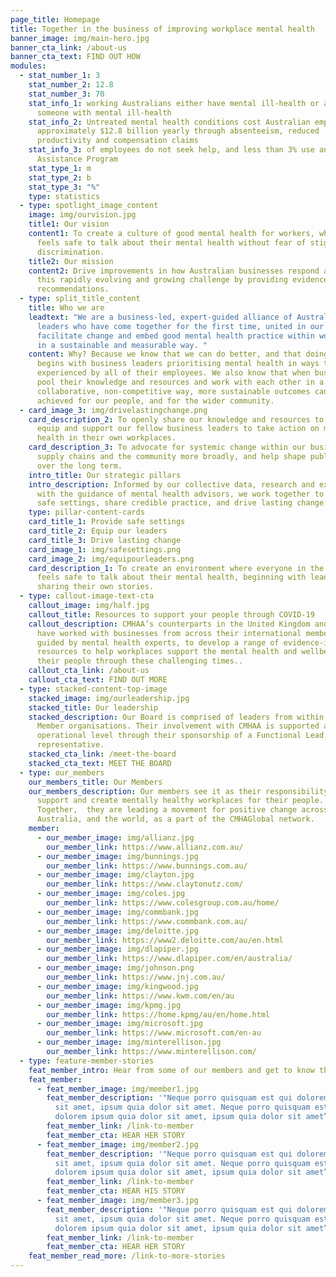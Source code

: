 ```yaml
---
page_title: Homepage
title: Together in the business of improving workplace mental health
banner_image: img/main-hero.jpg
banner_cta_link: /about-us
banner_cta_text: FIND OUT HOW
modules:
  - stat_number_1: 3
    stat_number_2: 12.8
    stat_number_3: 70
    stat_info_1: working Australians either have mental ill-health or are carers of
      someone with mental ill-health
    stat_info_2: Untreated mental health conditions cost Australian employers
      approximately $12.8 billion yearly through absenteeism, reduced
      productivity and compensation claims
    stat_info_3: of employees do not seek help, and less than 3% use an Employee
      Assistance Program
    stat_type_1: m
    stat_type_2: b
    stat_type_3: "%"
    type: statistics
  - type: spotlight_image_content
    image: img/ourvision.jpg
    title1: Our vision
    content1: To create a culture of good mental health for workers, where everyone
      feels safe to talk about their mental health without fear of stigma or
      discrimination.
    title2: Our mission
    content2: Drive improvements in how Australian businesses respond and adapt to
      this rapidly evolving and growing challenge by providing evidence-based
      recommendations.
  - type: split_title_content
    title: Who we are
    leadtext: "We are a business-led, expert-guided alliance of Australian business
      leaders who have come together for the first time, united in our focus to
      facilitate change and embed good mental health practice within workplaces
      in a sustainable and measurable way. "
    content: Why? Because we know that we can do better, and that doing better
      begins with business leaders prioritising mental health in ways that are
      experienced by all of their employees. We also know that when businesses
      pool their knowledge and resources and work with each other in a
      collaborative, non-competitive way, more sustainable outcomes can be
      achieved for our people, and for the wider community.
  - card_image_3: img/drivelastingchange.png
    card_description_2: To openly share our knowledge and resources to educate,
      equip and support our fellow business leaders to take action on mental
      health in their own workplaces.
    card_description_3: To advocate for systemic change within our businesses, our
      supply chains and the community more broadly, and help shape public policy
      over the long term.
    intro_title: Our strategic pillars
    intro_description: Informed by our collective data, research and experience, and
      with the guidance of mental health advisors, we work together to provide
      safe settings, share credible practice, and drive lasting change.
    type: pillar-content-cards
    card_title_1: Provide safe settings
    card_title_2: Equip our leaders
    card_title_3: Drive lasting change
    card_image_1: img/safesettings.png
    card_image_2: img/equipourleaders.png
    card_description_1: To create an environment where everyone in the workplace
      feels safe to talk about their mental health, beginning with leaders
      sharing their own stories.
  - type: callout-image-text-cta
    callout_image: img/half.jpg
    callout_title: Resources to support your people through COVID-19
    callout_description: CMHAA’s counterparts in the United Kingdom and Hong Kong
      have worked with businesses from across their international membership,
      guided by mental health experts, to develop a range of evidence-informed
      resources to help workplaces support the mental health and wellbeing of
      their people through these challenging times..
    callout_cta_link: /about-us
    callout_cta_text: FIND OUT MORE
  - type: stacked-content-top-image
    stacked_image: img/ourleadership.jpg
    stacked_title: Our leadership
    stacked_description: Our Board is comprised of leaders from within our Founding
      Member organisations. Their involvement with CMHAA is supported at an
      operational level through their sponsorship of a Functional Lead
      representative.
    stacked_cta_link: /meet-the-board
    stacked_cta_text: MEET THE BOARD
  - type: our_members
    our_members_title: Our Members
    our_members_description: Our members see it as their responsibility to protect,
      support and create mentally healthy workplaces for their people.
      Together,  they are leading a movement for positive change across
      Australia, and the world, as a part of the CMHAGlobal network.
    member:
      - our_member_image: img/allianz.jpg
        our_member_link: https://www.allianz.com.au/
      - our_member_image: img/bunnings.jpg
        our_member_link: https://www.bunnings.com.au/
      - our_member_image: img/clayton.jpg
        our_member_link: https://www.claytonutz.com/
      - our_member_image: img/coles.jpg
        our_member_link: https://www.colesgroup.com.au/home/
      - our_member_image: img/commbank.jpg
        our_member_link: https://www.commbank.com.au/
      - our_member_image: img/deloitte.jpg
        our_member_link: https://www2.deloitte.com/au/en.html
      - our_member_image: img/dlapiper.jpg
        our_member_link: https://www.dlapiper.com/en/australia/
      - our_member_image: img/johnson.png
        our_member_link: https://www.jnj.com.au/
      - our_member_image: img/kingwood.jpg
        our_member_link: https://www.kwm.com/en/au
      - our_member_image: img/kpmg.jpg
        our_member_link: https://home.kpmg/au/en/home.html
      - our_member_image: img/microsoft.jpg
        our_member_link: https://www.microsoft.com/en-au
      - our_member_image: img/minterellison.jpg
        our_member_link: https://www.minterellison.com/
  - type: feature-member-stories
    feat_member_intro: Hear from some of our members and get to know their story.
    feat_member:
      - feat_member_image: img/member1.jpg
        feat_member_description: '"Neque porro quisquam est qui dolorem ipsum quia dolor
          sit amet, ipsum quia dolor sit amet. Neque porro quisquam est qui
          dolorem ipsum quia dolor sit amet, ipsum quia dolor sit amet”'
        feat_member_link: /link-to-member
        feat_member_cta: HEAR HER STORY
      - feat_member_image: img/member2.jpg
        feat_member_description: '"Neque porro quisquam est qui dolorem ipsum quia dolor
          sit amet, ipsum quia dolor sit amet. Neque porro quisquam est qui
          dolorem ipsum quia dolor sit amet, ipsum quia dolor sit amet”'
        feat_member_link: /link-to-member
        feat_member_cta: HEAR HIS STORY
      - feat_member_image: img/member3.jpg
        feat_member_description: '"Neque porro quisquam est qui dolorem ipsum quia dolor
          sit amet, ipsum quia dolor sit amet. Neque porro quisquam est qui
          dolorem ipsum quia dolor sit amet, ipsum quia dolor sit amet”'
        feat_member_link: /link-to-member
        feat_member_cta: HEAR HER STORY
    feat_member_read_more: /link-to-more-stories
---
```

